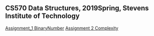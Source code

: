 ## CS570 Data Structures, 2019Spring, Stevens Institute of Technology

[Assignment_1 BinaryNumber](Assignment1_BinaryNumber)
[Assignment 2 Complexity](Assignment2_Complexity)




